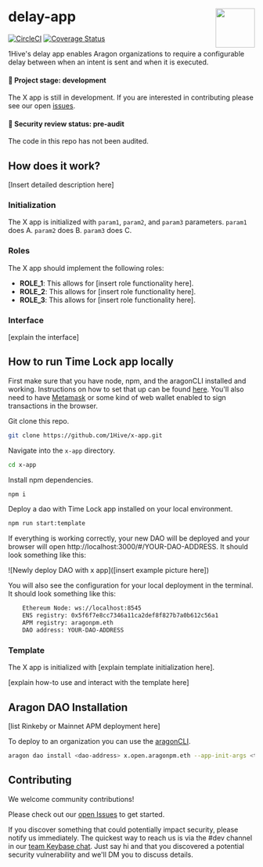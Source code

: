 # delay-app <img align="right" src="https://github.com/1Hive/website/blob/master/website/static/img/bee.png" height="80px" />

[![CircleCI](https://circleci.com/gh/1Hive/delay-app.svg?style=svg)](https://circleci.com/gh/1Hive/delay-app)
[![Coverage Status](https://coveralls.io/repos/github/1Hive/delay-app/badge.svg?branch=master&service=github)](https://coveralls.io/github/1Hive/delay-app?branch=master&service=github)

1Hive's delay app enables Aragon organizations to require a configurable delay between when an intent is sent and when it is executed.

#### 🐲 Project stage: development

The X app is still in development. If you are interested in contributing please see our open [issues](https://github.com/1hive/x-app/issues).

#### 🚨 Security review status: pre-audit

The code in this repo has not been audited.

## How does it work?

[Insert detailed description here]

### Initialization

The X app is initialized with `param1`, `param2`, and `param3` parameters. `param1` does A. `param2` does B. `param3` does C.

### Roles

The X app should implement the following roles:
- **ROLE_1**: This allows for [insert role functionality here].
- **ROLE_2**: This allows for [insert role functionality here].
- **ROLE_3**: This allows for [insert role functionality here].

### Interface

[explain the interface]

## How to run Time Lock app locally

First make sure that you have node, npm, and the aragonCLI installed and working. Instructions on how to set that up can be found [here](https://hack.aragon.org/docs/cli-intro.html). You'll also need to have [Metamask](https://metamask.io) or some kind of web wallet enabled to sign transactions in the browser.

Git clone this repo.

```sh
git clone https://github.com/1Hive/x-app.git
```

Navigate into the `x-app` directory.

```sh
cd x-app
```

Install npm dependencies.

```sh
npm i
```

Deploy a dao with Time Lock app installed on your local environment.

```sh
npm run start:template
```

If everything is working correctly, your new DAO will be deployed and your browser will open http://localhost:3000/#/YOUR-DAO-ADDRESS. It should look something like this:

![Newly deploy DAO with x app]([insert example picture here])

You will also see the configuration for your local deployment in the terminal. It should look something like this:

```sh
    Ethereum Node: ws://localhost:8545
    ENS registry: 0x5f6f7e8cc7346a11ca2def8f827b7a0b612c56a1
    APM registry: aragonpm.eth
    DAO address: YOUR-DAO-ADDRESS
```

### Template

The X app is initialized with [explain template initialization here].

[explain how-to use and interact with the template here]

## Aragon DAO Installation

[list Rinkeby or Mainnet APM deployment here]

To deploy to an organization you can use the [aragonCLI](https://hack.aragon.org/docs/cli-intro.html).

```sh
aragon dao install <dao-address> x.open.aragonpm.eth --app-init-args <thing1> <thing2> <thing3>
```

## Contributing

We welcome community contributions!

Please check out our [open Issues](https://github.com/1Hive/x-app/issues) to get started.

If you discover something that could potentially impact security, please notify us immediately. The quickest way to reach us is via the #dev channel in our [team Keybase chat](https://1hive.org/contribute/keybase). Just say hi and that you discovered a potential security vulnerability and we'll DM you to discuss details.
